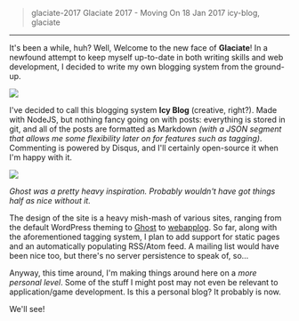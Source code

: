 > glaciate-2017
> Glaciate 2017 - Moving On
> 18 Jan 2017
> icy-blog, glaciate
---
It's been a while, huh? Well, Welcome to the new face of **Glaciate**! In a newfound attempt to keep myself up-to-date in both writing skills and web development, I decided to write my own blogging system from the ground-up.

[![](/images/thumb/39867c9561924dfa9f78461adf2e6a06.png)](/images/39867c9561924dfa9f78461adf2e6a06.png)

I've decided to call this blogging system **Icy Blog** (creative, right?). Made with NodeJS, but nothing fancy going on with posts: everything is stored in git, and all of the posts are formatted as Markdown *(with a JSON segment that allows me some flexibility later on for features such as tagging)*. Commenting is powered by Disqus, and I'll certainly open-source it when I'm happy with it.

[![](/images/thumb/8f7ae8cfd7244101be807af26426d28d.png)](/images/8f7ae8cfd7244101be807af26426d28d.png)

*Ghost was a pretty heavy inspiration. Probably wouldn't have got things half as nice without it.*

The design of the site is a heavy mish-mash of various sites, ranging from the default WordPress theming to [Ghost](https://blog.ghost.org/) to [webapplog](http://webapplog.com/). So far, along with the aforementioned tagging system, I plan to add support for static pages and an automatically populating RSS/Atom feed. A mailing list would have been nice too, but there's no server persistence to speak of, so...

Anyway, this time around, I'm making things around here on a *more personal level*. Some of the stuff I might post may not even be relevant to application/game development. Is this a personal blog? It probably is now. 

We'll see!

